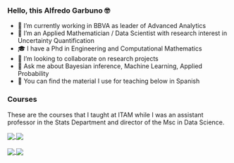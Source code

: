 ### Hello, this Alfredo Garbuno 🤓

- 🔭 I’m currently working in BBVA as leader of Advanced Analytics 
- 🌱 I’m an Applied Mathematician / Data Scientist with research interest in Uncertainty Quantification
- 🎓 I have a Phd in Engineering and Computational Mathematics
- 👯 I’m looking to collaborate on research projects
- 💬 Ask me about Bayesian inference, Machine Learning, Applied Probability
- 📖 You can find the material I use for teaching below in Spanish
<!--
**agarbuno/agarbuno** is a ✨ _special_ ✨ repository because its `README.md` (this file) appears on your GitHub profile.

Here are some ideas to get you started:

- 🔭 I’m currently working on ...
- 🌱 I’m currently learning ...
- 👯 I’m looking to collaborate on ...
- 🤔 I’m looking for help with ...
- 💬 Ask me about ...
- 📫 How to reach me: ...
- 😄 Pronouns: ...
- ⚡ Fun fact: ...
-->

<!--
### My GitHub Stats
[![Alfredo Garbuno's GitHub Stats](https://github-readme-stats.vercel.app/api?username=agarbuno&theme=dark&show_icons=true&count_private=true)](https://github.com/anuraghazra/github-readme-stats)
-->

### Courses 

These are the courses that I taught at ITAM while I was an assistant professor in the Stats Department and director of the Msc in Data Science. 

<a href="https://github.com/agarbuno/simulacion">
  <img align="center" src="https://github-readme-stats.vercel.app/api/pin/?username=agarbuno&repo=simulacion&theme=dark" />
</a>
<a href="https://github.com/agarbuno/fundamentos">
  <img align="center" src="https://github-readme-stats.vercel.app/api/pin/?username=agarbuno&repo=fundamentos&theme=dark" />
</a>

<br />
<br />

<a href="https://github.com/agarbuno/aprendizaje-estadistico">
  <img align="center" src="https://github-readme-stats.vercel.app/api/pin/?username=agarbuno&repo=aprendizaje-estadistico&theme=dark" />
</a>
<a href="https://github.com/agarbuno/modelacion-bayesiana">
  <img align="center" src="https://github-readme-stats.vercel.app/api/pin/?username=agarbuno&repo=modelacion-bayesiana&theme=dark" />
</a>
